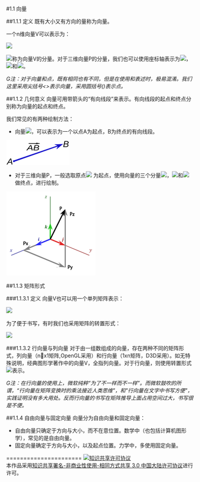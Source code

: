 #1.1 向量

##1.1.1 定义
既有大小又有方向的量称为向量。

一个n维向量V可以表示为：

<img src="http://latex.codecogs.com/gif.latex? V = \langle {V_1},{V_2}, \cdots ,{V_n}\rangle ">

<img src="http://latex.codecogs.com/gif.latex? {V_i} ">称为向量V的分量。对于三维向量P的分量，我们也可以使用座标轴表示为<img src="http://latex.codecogs.com/gif.latex? {P_x} ">，<img src="http://latex.codecogs.com/gif.latex? {P_y} ">和<img src="http://latex.codecogs.com/gif.latex? {P_z} ">。

*G注：对于向量和点，既有相同也有不同，但是在使用和表述时，极易混淆。我们这里采用尖括号<>表示向量，采用圆括号()表示点。*

##1.1.2 几何意义
向量可用带箭头的“有向线段”来表示。有向线段的起点和终点分别称为向量的起点和终点。

我们常见的有两种绘制方法：

- 向量<img src="http://latex.codecogs.com/gif.latex? \overrightarrow {AB} ">，可以表示为一个以点A为起点，B为终点的有向线段。

![替代文本](pic/1-1-2.png "1-1-2.png")


- 对于三维向量P，一般选取原点<img src="http://latex.codecogs.com/gif.latex? {\left( {0,0,0} \right)} "> 为起点，使用向量的三个分量<img src="http://latex.codecogs.com/gif.latex? {P_x} ">，<img src="http://latex.codecogs.com/gif.latex? {P_y} ">和<img src="http://latex.codecogs.com/gif.latex? {P_z} ">做终点，进行绘制。

![替代文本](pic/1-1-1.png "1-1-1.png")

##1.1.3 矩阵形式

###1.1.3.1 定义
向量V也可以用一个单列矩阵表示：

<img src="http://latex.codecogs.com/gif.latex? $$V = \left[ {\begin{array}{*{20}{c}}
{{V_1}}\\
{{V_2}}\\
 \vdots \\
{{V_n}}
\end{array}} \right]$$ ">

为了便于书写，有时我们也采用矩阵的转置形式：

<img src="http://latex.codecogs.com/gif.latex? $${V^T} = {\left[ {\begin{array}{*{20}{c}}
{{V_1}}&{{V_2}}& \cdots &{{V_n}}
\end{array}} \right]^T}$$ ">


###1.1.3.2 行向量与列向量
对于由一组数组成的向量，存在两种不同的矩阵形式，列向量（nx1矩阵,OpenGL采用）和行向量（1xn矩阵，D3D采用）。如无特殊说明，经典图形学著作中的向量V，全指列向量。对于行向量，则使用转置形式<img src="http://latex.codecogs.com/gif.latex? $${V^T}$$ ">表示。

*G注：在行向量的使用上，微软纯粹“为了不一样而不一样”。而微软鼓吹的所谓，“行向量在矩阵变换时的乘法接近人类思维"，和"行向量在文字中书写方便"，实践证明没有多大用处。反而行向量的书写在矩阵推导上面占用空间过大，书写很是不便。*

##1.1.4 自由向量与固定向量
向量分为自由向量和固定向量：

- 自由向量只确定于方向与大小，而不在意位置。数学中（也包括计算机图形学），常见的是自由向量。
- 固定向量确定于方向与大小，以及起点位置。力学中，多使用固定向量。

======================
<a rel="license" href="http://creativecommons.org/licenses/by-nc-sa/3.0/cn/"><img alt="知识共享许可协议" style="border-width:0" src="https://i.creativecommons.org/l/by-nc-sa/3.0/cn/88x31.png" /></a><br />本作品采用<a rel="license" href="http://creativecommons.org/licenses/by-nc-sa/3.0/cn/">知识共享署名-非商业性使用-相同方式共享 3.0 中国大陆许可协议</a>进行许可。

